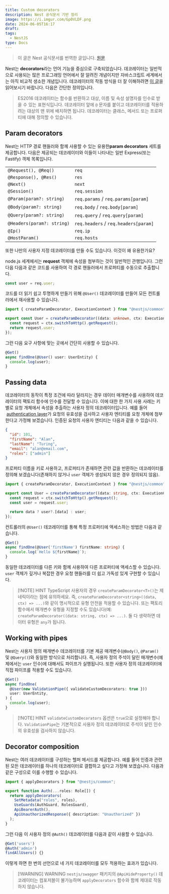 ```yaml
---
title: Custom decorators
description: Nest 공식문서 기반 정리
image: https://i.imgur.com/Gp0VLDF.png
date: 2024-06-05T16:17
draft:
tags:
  - NestJS
type: Docs
---
```


> 이 글은 Nest 공식문서를 번역한 글입니다. [원문](https://docs.nestjs.com/custom-decorators)

Nest는 **decorators**라는 언어 기능을 중심으로 구축되었습니다. 데코레이터는 일반적으로 사용되는 많은 프로그래밍 언어에서 잘 알려진 개념이지만 자바스크립트 세계에서는 아직 비교적 생소한 개념입니다. 데코레이터의 작동 방식을 더 잘 이해하려면 [이 글](https://medium.com/google-developers/exploring-es7-decorators-76ecb65fb841)을 읽어보시기 바랍니다. 다음은 간단한 정의입니다.

> ES2016 데코레이터는 함수를 반환하고 대상, 이름 및 속성 설명자를 인수로 받을 수 있는 표현식입니다. 데코레이터 앞에 `@` 문자를 붙이고 데코레이터를 적용하려는 대상의 맨 위에 배치하면 됩니다. 데코레이터는 클래스, 메서드 또는 프로퍼티에 대해 정의할 수 있습니다.

## Param decorators

Nest는 HTTP 경로 핸들러와 함께 사용할 수 있는 유용한**param decorators** 세트를 제공합니다. 다음은 제공되는 데코레이터와 이들이 나타내는 일반 Express(또는 Fastify) 객체 목록입니다.

|                            |                                      |
| -------------------------- | ------------------------------------ |
| `@Request(), @Req()`       | `req`                                |
| `@Response(), @Res()`      | `res`                                |
| `@Next()`                  | `next`                               |
| `@Session()`               | `req.session`                        |
| `@Param(param?: string)`   | `req.params` / `req.params[param]`   |
| `@Body(param?: string)`    | `req.body` / `req.body[param]`       |
| `@Query(param?: string)`   | `req.query` / `req.query[param]`     |
| `@Headers(param?: string)` | `req.headers` / `req.headers[param]` |
| `@Ip()`                    | `req.ip`                             |
| `@HostParam()`             | `req.hosts`                          |

또한 나만의 사용자 지정 데코레이터를 만들 수도 있습니다. 이것이 왜 유용한가요?

node.js 세계에서는 **request** 객체에 속성을 첨부하는 것이 일반적인 관행입니다. 그런 다음 다음과 같은 코드를 사용하여 각 경로 핸들러에서 프로퍼티를 수동으로 추출합니다.

```typescript
const user = req.user;
```

코드를 더 읽기 쉽고 투명하게 만들기 위해 `@User()` 데코레이터를 만들어 모든 컨트롤러에서 재사용할 수 있습니다.

```typescript title="user.decorator.ts"
import { createParamDecorator, ExecutionContext } from "@nestjs/common";

export const User = createParamDecorator((data: unknown, ctx: ExecutionContext) => {
  const request = ctx.switchToHttp().getRequest();
  return request.user;
});
```

그런 다음 요구 사항에 맞는 곳에서 간단히 사용할 수 있습니다.

```typescript
@Get()
async findOne(@User() user: UserEntity) {
  console.log(user);
}
```

## Passing data

데코레이터의 동작이 특정 조건에 따라 달라지는 경우 데이터 매개변수를 사용하여 데코레이터의 팩토리 함수에 인수를 전달할 수 있습니다. 이에 대한 한 가지 사용 사례는 키별로 요청 개체에서 속성을 추출하는 사용자 정의 데코레이터입니다. 예를 들어  [authentication layer](https://docs.nestjs.com/techniques/authentication#implementing-passport-strategies)가 요청의 유효성을 검사하고 사용자 엔티티를 요청 개체에 첨부한다고 가정해 보겠습니다. 인증된 요청의 사용자 엔티티는 다음과 같을 수 있습니다.

```json
{
  "id": 101,
  "firstName": "Alan",
  "lastName": "Turing",
  "email": "alan@email.com",
  "roles": ["admin"]
}
```

프로퍼티 이름을 키로 사용하고, 프로퍼티가 존재하면 관련 값을 반환하는 데코레이터를 정의해 보겠습니다(존재하지 않거나 `user` 객체가 생성되지 않은 경우 정의되지 않음).

```typescript title="user.decorator.ts"
import { createParamDecorator, ExecutionContext } from "@nestjs/common";

export const User = createParamDecorator((data: string, ctx: ExecutionContext) => {
  const request = ctx.switchToHttp().getRequest();
  const user = request.user;

  return data ? user?.[data] : user;
});
```

컨트롤러의 `@User()` 데코레이터를 통해 특정 프로퍼티에 액세스하는 방법은 다음과 같습니다.

```typescript
@Get()
async findOne(@User('firstName') firstName: string) {
  console.log(`Hello ${firstName}`);
}
```

동일한 데코레이터를 다른 키와 함께 사용하여 다른 프로퍼티에 액세스할 수 있습니다. `user` 객체가 깊거나 복잡한 경우 요청 핸들러를 더 쉽고 가독성 있게 구현할 수 있습니다.

> [!NOTE] HINT
> TypeScript 사용자의 경우 `createParamDecorator<T>()`는 제네릭이라는 점에 유의하세요. 즉, `createParamDecorator<string>((data, ctx) => ...)`와 같이 명시적으로 유형 안전을 적용할 수 있습니다. 또는 팩토리 함수에서 매개변수 유형을 지정할 수도 있습니다(예: `createParamDecorator((data: string, ctx) => ...)`. 둘 다 생략하면 데이터 유형은 `any`가 됩니다.

## Working with pipes

Nest는 사용자 정의 매개변수 데코레이터를 기본 제공 매개변수(`@Body()`, `@Param()` 및 `@Query()`)와 동일한 방식으로 처리합니다. 즉, 사용자 정의 주석이 달린 매개변수(예제에서는 `user` 인수)에 대해서도 파이프가 실행됩니다. 또한 사용자 정의 데코레이터에 직접 파이프를 적용할 수도 있습니다.

```typescript
@Get()
async findOne(
  @User(new ValidationPipe({ validateCustomDecorators: true }))
  user: UserEntity,
) {
  console.log(user);
}
```

> [!NOTE] HINT
> `validateCustomDecorators` 옵션은 `true`으로 설정해야 합니다. `ValidationPipe`는 기본적으로 사용자 정의 데코레이터로 주석이 달린 인수의 유효성을 검사하지 않습니다.

## Decorator composition

Nest는 여러 데코레이터를 구성하는 헬퍼 메서드를 제공합니다. 예를 들어 인증과 관련된 모든 데코레이터를 하나의 데코레이터로 결합하고 싶다고 가정해 보겠습니다. 다음과 같은 구성으로 이를 수행할 수 있습니다.

```typescript title="auth.decorator.ts"
import { applyDecorators } from "@nestjs/common";

export function Auth(...roles: Role[]) {
  return applyDecorators(
    SetMetadata("roles", roles),
    UseGuards(AuthGuard, RolesGuard),
    ApiBearerAuth(),
    ApiUnauthorizedResponse({ description: "Unauthorized" })
  );
}
```

그런 다음 이 사용자 정의 `@Auth()` 데코레이터를 다음과 같이 사용할 수 있습니다.

```typescript
@Get('users')
@Auth('admin')
findAllUsers() {}
```

이렇게 하면 한 번의 선언으로 네 가지 데코레이터를 모두 적용하는 효과가 있습니다.

> [!WARNING] WARNING
> `nestjs/swagger` 패키지의 `@ApiHideProperty()` 데코레이터는 컴포저블이 불가능하며 `applyDecorators` 함수와 함께 제대로 작동하지 않습니다.
